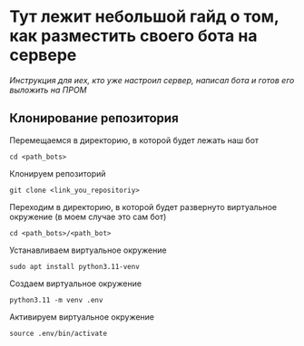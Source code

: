 # Тут лежит небольшой гайд о том, как разместить своего бота на сервере
*Инструкция для иех, кто уже настроил сервер, написал бота и готов его выложить на ПРОМ*

## Клонирование репозитория

Перемещаемся в директорию, в которой будет лежать наш бот
```
cd <path_bots>
```
Клонируем репозиторий
```
git clone <link_you_repositoriy>
```

Переходим в директорию, в которой будет развернуто виртуальное окружение (в моем случае это сам бот)
```
cd <path_bots>/<path_bot>
```

Устанавливаем виртуальное окружение
```
sudo apt install python3.11-venv
```

Создаем виртуальное окружение
```
python3.11 -m venv .env
```

Активируем виртуальное окружение
```
source .env/bin/activate
```



